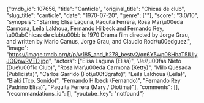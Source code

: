 {"tmdb_id": 107656, "title": "Canticle", "original_title": "Chicas de club", "slug_title": "canticle", "date": "1970-07-20", "genre": [""], "score": "3.0/10", "synopsis": "Starring Elisa Laguna, Paquita Ferrera, Rosa Mar\u00eda Carmona, Leila Lakhoua, Fernando Hilbeck and Fernando Rey, \u00abChicas de club\u00bb is 1970 Drama film directed by Jorge Grau, and written by Mario Camus, Jorge Grau, and Claudio Rodr\u00edguez.", "image": "https://image.tmdb.org/t/p/w185_and_h278_bestv2/qn6Y5wp08HbaT5IUlyJOQpwRVTD.jpg", "actors": ["Elisa Laguna (Elisa)", "Jes\u00fas Nieto (Due\u00f1o Club)", "Rosa Mar\u00eda Carmona (Ketty)", "Milo Quesada (Publicista)", "Carlos Garrido (Fot\u00f3grafo)", "Leila Lakhoua (Leila)", "Blaki (Tco. Sonido)", "Fernando Hilbeck (Fernando)", "Fernando Rey (Padrino Elisa)", "Paquita Ferrera (Mary / Diotima)"], "comments": [], "recommandations_id": [], "youtube_key": "notfound"}